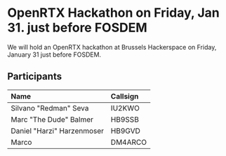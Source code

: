 # OpenRTX Hackathon on Friday, Jan 31. just before FOSDEM

We will hold an OpenRTX hackathon at Brussels Hackerspace on
Friday, January 31 just before FOSDEM.

## Participants

|Name	|Callsign   |
|:-----|:----------|
|Silvano "Redman" Seva    | IU2KWO
|Marc "The Dude" Balmer | HB9SSB
|Daniel "Harzi" Harzenmoser | HB9GVD
|Marco | DM4ARCO
